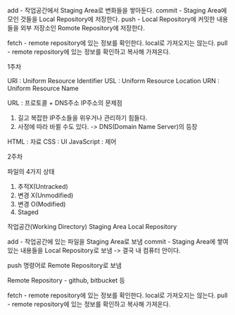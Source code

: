 add - 작업공간에서 Staging Area로 변화들을 쌓아둔다.
commit - Staging Area에 모인 것들을 Local Repository에 저장한다.
push - Local Repository에 커밋한 내용들을 외부 저장소인 Romote Repository에 저장한다.

fetch - remote repository에 있는 정보를 확인한다. local로 가져오지는 않는다.
pull - remote repository에 있는 정보를 확인하고 복사해 가져온다.


1주차

URI : Uniform Resource Identifier
USL : Uniform Resource Location
URN : Uniform Resource Name

URL : 프로토콜 + DNS주소
IP주소의 문제점
1. 길고 복잡한 IP주소들을 위우거나 관리하기 힘들다.
2. 사정에 따라 바뀔 수도 있다.
-> DNS(Domain Name Server)의 등장

HTML : 자료
CSS : UI
JavaScript : 제어


2주차

파일의 4가지 상태
1. 추적X(Untracked)
2. 변경 X(Unmodified)
3. 변경 O(Modified)
4. Staged

작업공간(Working Directory)
Staging Area
Local Repository

add - 작업공간에 있는 파일을 Staging Area로 보냄
commit - Staging Area에 쌓여있는 내용들을 Local Repository로 보냄
-> 결국 내 컴퓨터 안이다.

push 명령어로 Remote Repository로 보냄

Remote Repository - github, bitbucket 등

fetch - remote repository에 있는 정보를 확인한다. local로 가져오지는 않는다.
pull - remote repository에 있는 정보를 확인하고 복사해 가져온다.

